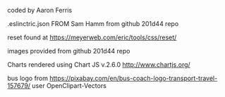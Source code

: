 coded by Aaron Ferris

.eslinctric.json FROM Sam Hamm from github 201d44 repo

reset found at https://meyerweb.com/eric/tools/css/reset/

images provided from github 201d44 repo

Charts rendered using Chart JS v.2.6.0 http://www.chartjs.org/

bus logo from https://pixabay.com/en/bus-coach-logo-transport-travel-157679/ user OpenClipart-Vectors